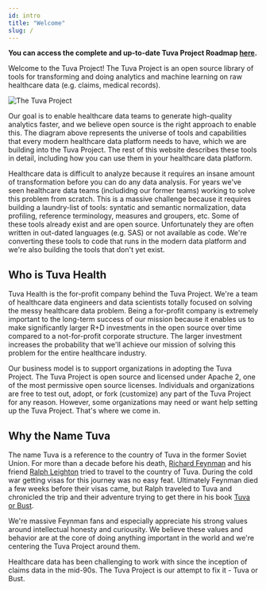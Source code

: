 ```yaml
---
id: intro
title: "Welcome"
slug: /
---
```


**You can access the complete and up-to-date Tuva Project Roadmap [here](https://docs.google.com/spreadsheets/d/1rqFcyoYtspNZ1PRnwaTx29jGoIyw9r3aHUE-I2Xn6KM/edit?usp=sharing).**

Welcome to the Tuva Project!  The Tuva Project is an open source library of tools for transforming and doing analytics and machine learning on raw healthcare data (e.g. claims, medical records).  

![The Tuva Project](/img/the-tuva-project.jpg)

Our goal is to enable healthcare data teams to generate high-quality analytics faster, and we believe open source is the right approach to enable this.  The diagram above represents the universe of tools and capabilities that every modern healthcare data platform needs to have, which we are building into the Tuva Project.  The rest of this website describes these tools in detail, including how you can use them in your healthcare data platform.

Healthcare data is difficult to analyze because it requires an insane amount of transformation before you can do any data analysis.  For years we've seen healthcare data teams (includidng our former teams) working to solve this problem from scratch.  This is a massive challenge because it requires building a laundry-list of tools: syntatic and semantic normalization, data profiling, reference terminology, measures and groupers, etc.  Some of these tools already exist and are open source.  Unfortunately they are often written in out-dated languages (e.g. SAS) or not available as code.  We're converting these tools to code that runs in the modern data platform and we're also building the tools that don't yet exist.

## Who is Tuva Health

Tuva Health is the for-profit company behind the Tuva Project.  We're a team of healthcare data engineers and data scientists totally focused on solving the messy healthcare data problem.  Being a for-profit company is extremely important to the long-term success of our mission because it enables us to make significantly larger R+D investments in the open source over time compared to a not-for-profit corporate structure.  The larger investment increases the probability that we'll achieve our mission of solving this problem for the entire healthcare industry.

Our business model is to support organizations in adopting the Tuva Project.  The Tuva Project is open source and licensed under Apache 2, one of the most permissive open source licenses.  Individuals and organizations are free to test out, adopt, or fork (customize) any part of the Tuva Project for any reason.  However, some organizations may need or want help setting up the Tuva Project.  That's where we come in.

## Why the Name Tuva

The name Tuva is a reference to the country of Tuva in the former Soviet Union.  For more than a decade before his death, [Richard Feynman](https://en.wikipedia.org/wiki/Richard_Feynman) and his friend [Ralph Leighton](https://en.wikipedia.org/wiki/Ralph_Leighton) tried to travel to the country of Tuva.  During the cold war getting visas for this journey was no easy feat.  Ultimately Feynman died a few weeks before their visas came, but Ralph traveled to Tuva and chronicled the trip and their adventure trying to get there in his book [Tuva or Bust](https://www.amazon.com/Tuva-Bust-Richard-Feynmans-Journey/dp/0393320693).

We're massive Feynman fans and especially appreciate his strong values around intellectual honesty and curiousity.  We believe these values and behavior are at the core of doing anything important in the world and we're centering the Tuva Project around them.  

Healthcare data has been challenging to work with since the inception of claims data in the mid-90s.  The Tuva Project is our attempt to fix it - Tuva or Bust.
